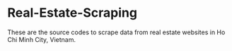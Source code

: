 # Real-Estate-Scraping
These are the source codes to scrape data from real estate websites in Ho Chi Minh City, Vietnam.
